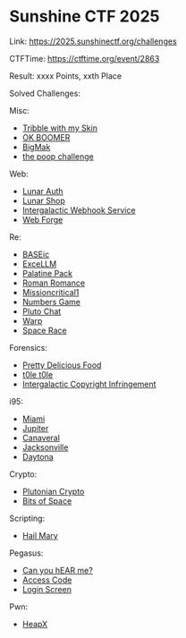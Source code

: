 # Sunshine CTF 2025

Link: <https://2025.sunshinectf.org/challenges>

CTFTime: <https://ctftime.org/event/2863>

Result: xxxx Points, xxth Place

Solved Challenges:

Misc:

- [Tribble with my Skin](./tribble-with-my-skin.md)
- [OK BOOMER](./ok-boomer.md)
- [BigMak](./bigmak.md)
- [the poop challenge](./the-poop-challenge.md)

Web:

- [Lunar Auth](./lunar-auth.md)
- [Lunar Shop](./lunar-shop.md)
- [Intergalactic Webhook Service](./intergalactic-webhook-service.md)
- [Web Forge](./web-forge.md)

Re:

- [BASEic](./baseic.md)
- [ExceLLM](./execllm.md)
- [Palatine Pack](./palatine-pack.md)
- [Roman Romance](./roman-romance.md)
- [Missioncritical1](./missioncritical1.md)
- [Numbers Game](./numbers-game.md)
- [Pluto Chat](./pluto-chat.md)
- [Warp](./warp.md)
- [Space Race](./space-race.md)

Forensics:

- [Pretty Delicious Food](./pretty-delicious-food.md)
- [t0le t0le](./t0le-t0le.md)
- [Intergalactic Copyright Infringement](./intergalactic-copyright-infringement.md)

i95:

- [Miami](./miami.md)
- [Jupiter](./jupiter.md)
- [Canaveral](./canaveral.md)
- [Jacksonville](./jacksonville.md)
- [Daytona](./daytona.md)

Crypto:

- [Plutonian Crypto](./plutonian-crypto.md)
- [Bits of Space](./bits-of-space.md)

Scripting:

- [Hail Mary](./hail-mary.md)

Pegasus:

- [Can you hEAR me?](./can-you-hear-md.md)
- [Access Code](./access-code.md)
- [Login Screen](./login-screen.md)

Pwn:

- [HeapX](./heapx.md)
